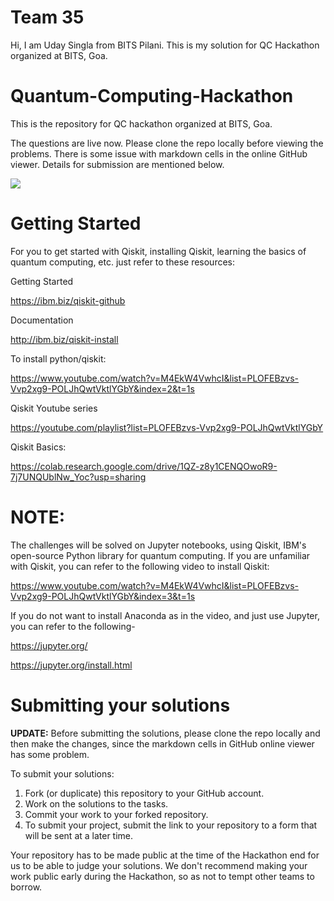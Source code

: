 # Team 35

Hi, I am Uday Singla from BITS Pilani. This is my solution for QC Hackathon organized at BITS, Goa.

# Quantum-Computing-Hackathon
This is the repository for QC hackathon organized at BITS, Goa.

The questions are live now. Please clone the repo locally before viewing the problems. There is some issue with markdown cells in the online GitHub viewer. Details for submission are mentioned below.
</p align="center">
  <img src = "https://user-images.githubusercontent.com/54679619/124895881-93d59c00-dffa-11eb-8fc2-93a64ccff37a.png"/>
</p>

# Getting Started
For you to get started with Qiskit, installing Qiskit, learning the basics of quantum computing, etc. just refer to these resources:

Getting Started

https://ibm.biz/qiskit-github

Documentation

http://ibm.biz/qiskit-install

To install python/qiskit:

https://www.youtube.com/watch?v=M4EkW4VwhcI&list=PLOFEBzvs-Vvp2xg9-POLJhQwtVktlYGbY&index=2&t=1s

Qiskit Youtube series

https://youtube.com/playlist?list=PLOFEBzvs-Vvp2xg9-POLJhQwtVktlYGbY

Qiskit Basics:

https://colab.research.google.com/drive/1QZ-z8y1CENQOwoR9-7j7UNQUblNw_Yoc?usp=sharing


# NOTE: 
The challenges will be solved on Jupyter notebooks, using Qiskit, IBM's open-source Python library for quantum computing.
If you are unfamiliar with Qiskit, you can refer to the following video to install Qiskit: 

https://www.youtube.com/watch?v=M4EkW4VwhcI&list=PLOFEBzvs-Vvp2xg9-POLJhQwtVktlYGbY&index=3&t=1s

If you do not want to install Anaconda as in the video, and just use Jupyter, you can refer to the following-

https://jupyter.org/

https://jupyter.org/install.html


# Submitting your solutions

**UPDATE:** Before submitting the solutions, please clone the repo locally and then make the changes, since the markdown cells in GitHub online viewer has some problem. 

To submit your solutions:

1. Fork (or duplicate) this repository to your GitHub account.
2. Work on the solutions to the tasks.
3. Commit your work to your forked repository.
4. To submit your project, submit the link to your repository to a form that will be sent at a later time.

Your repository has to be made public at the time of the Hackathon end for us to be able to judge your solutions. We don't recommend making your work public early during the Hackathon, so as not to tempt other teams to borrow.

